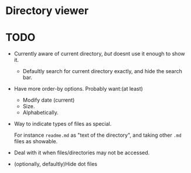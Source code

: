 # Directory viewer

# TODO

* Currently aware of current directory, *but* doesnt use it enough to show it.

  + Defaultly search for current directory exactly, and hide the search bar.

* Have more order-by options. Probably want:(at least)
  + Modify date (current)
  + Size.
  + Alphabetically.

* Way to indicate types of files as special.

  For instance `readme.md` as "text of the directory", and taking other
  `.md` files as showable.
  
* Deal with it when files/directories may not be accessed.

* (optionally, defaultly)Hide dot files
